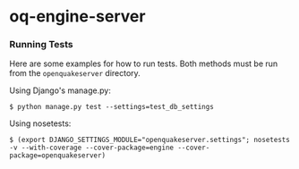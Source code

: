 oq-engine-server
================

### Running Tests ###

Here are some examples for how to run tests. Both methods must be run from the
`openquakeserver` directory.

Using Django's manage.py:

    $ python manage.py test --settings=test_db_settings

Using nosetests:

    $ (export DJANGO_SETTINGS_MODULE="openquakeserver.settings"; nosetests -v --with-coverage --cover-package=engine --cover-package=openquakeserver)
